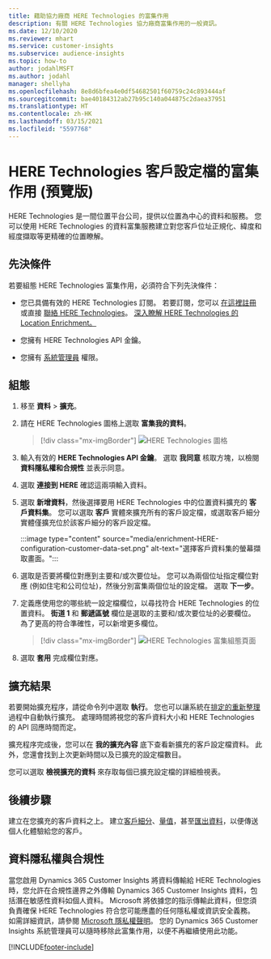 ```yaml
---
title: 藉助協力廠商 HERE Technologies 的富集作用
description: 有關 HERE Technologies 協力廠商富集作用的一般資訊。
ms.date: 12/10/2020
ms.reviewer: mhart
ms.service: customer-insights
ms.subservice: audience-insights
ms.topic: how-to
author: jodahlMSFT
ms.author: jodahl
manager: shellyha
ms.openlocfilehash: 8e8d6bfea4e0df54682501f60759c24c893444af
ms.sourcegitcommit: bae40184312ab27b95c140a044875c2daea37951
ms.translationtype: HT
ms.contentlocale: zh-HK
ms.lasthandoff: 03/15/2021
ms.locfileid: "5597768"
---
```

# <a name="enrichment-of-customer-profiles-with-here-technologies-preview"></a>HERE Technologies 客戶設定檔的富集作用 (預覽版)

HERE Technologies 是一間位置平台公司，提供以位置為中心的資料和服務。 您可以使用 HERE Technologies 的資料富集服務建立對您客戶位址正規化、緯度和經度擷取等更精確的位置瞭解。

## <a name="prerequisites"></a>先決條件

若要組態 HERE Technologies 富集作用，必須符合下列先決條件：

- 您已具備有效的 HERE Technologies 訂閱。 若要訂閱，您可以 [在這裡註冊](https://developer.here.com/sign-up?utm_medium=referral&utm_source=Microsoft-Dynamics-CI&create=Freemium-Basic) 或直接 [聯絡 HERE Technologies](https://developer.here.com/help?utm_medium=referral&utm_source=Microsoft-Dynamics-CI#how-can-we-help-you)。 [深入瞭解 HERE Technologies 的 Location Enrichment。](https://developer.here.com/location-enrichment?cid=Dev-MicrosoftDynamics-DB-0-Dev-&utm_source=MicrosoftDynamics&utm_medium=referral&utm_campaign=Online_Dev_ReferralMicrosoft)

- 您擁有 HERE Technologies API 金鑰。

- 您擁有 [系統管理員](permissions.md#administrator) 權限。

## <a name="configuration"></a>組態

1. 移至 **資料** > **擴充**。

1. 請在 HERE Technologies 圖格上選取 **富集我的資料**。

   > [!div class="mx-imgBorder"]
   > ![HERE Technologies 圖格](media/HERE-tile.png "HERE Technologies 圖格")

1. 輸入有效的 **HERE Technologies API 金鑰**。 選取 **我同意** 核取方塊，以檢閱 **資料隱私權和合規性** 並表示同意。 

1. 選取 **連接到 HERE** 確認這兩項輸入資料。

1.  選取 **新增資料**，然後選擇要用 HERE Technologies 中的位置資料擴充的 **客戶資料集**。 您可以選取 **客戶** 實體來擴充所有的客戶設定檔，或選取客戶細分實體僅擴充位於該客戶細分的客戶設定檔。

    :::image type="content" source="media/enrichment-HERE-configuration-customer-data-set.png" alt-text="選擇客戶資料集的螢幕擷取畫面。":::

1. 選取是否要將欄位對應到主要和/或次要位址。 您可以為兩個位址指定欄位對應 (例如住宅和公司位址)，然後分別富集兩個位址的設定檔。 選取 **下一步**。

1. 定義應使用您的哪些統一設定檔欄位，以尋找符合 HERE Technologies 的位置資料。 **街道 1** 和 **郵遞區號** 欄位是選取的主要和/或次要位址的必要欄位。 為了更高的符合準確性，可以新增更多欄位。

   > [!div class="mx-imgBorder"]
   > ![HERE Technologies 富集組態頁面](media/enrichment-HERE-configuration.png "HERE Technologies 富集組態頁面")

1. 選取 **套用** 完成欄位對應。

## <a name="enrichment-results"></a>擴充結果

若要開始擴充程序，請從命令列中選取 **執行**。 您也可以讓系統在[排定的重新整理](system.md#schedule-tab)過程中自動執行擴充。 處理時間將視您的客戶資料大小和 HERE Technologies 的 API 回應時間而定。

擴充程序完成後，您可以在 **我的擴充內容** 底下查看新擴充的客戶設定檔資料。 此外，您還會找到上次更新時間以及已擴充的設定檔數目。

您可以選取 **檢視擴充的資料** 來存取每個已擴充設定檔的詳細檢視表。

## <a name="next-steps"></a>後續步驟

建立在您擴充的客戶資料之上。 建立[客戶細分](segments.md)、[量值](measures.md)，甚至[匯出資料](export-destinations.md)，以便傳送個人化體驗給您的客戶。

## <a name="data-privacy-and-compliance"></a>資料隱私權與合規性

當您啟用 Dynamics 365 Customer Insights 將資料傳輸給 HERE Technologies 時，您允許在合規性邊界之外傳輸 Dynamics 365 Customer Insights 資料，包括潛在敏感性資料如個人資料。 Microsoft 將依據您的指示傳輸此資料，但您須負責確保 HERE Technologies 符合您可能應盡的任何隱私權或資訊安全義務。 如需詳細資訊，請參閱 [Microsoft 隱私權聲明](https://go.microsoft.com/fwlink/?linkid=396732)。
您的 Dynamics 365 Customer Insights 系統管理員可以隨時移除此富集作用，以便不再繼續使用此功能。


[!INCLUDE[footer-include](../includes/footer-banner.md)]